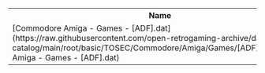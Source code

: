 <table>
<tr><th>Name</th><th>Size</th></tr>
<tr><td>
[Commodore Amiga - Games - [ADF].dat](https://raw.githubusercontent.com/open-retrogaming-archive/dat-catalog/main/root/basic/TOSEC/Commodore/Amiga/Games/[ADF]/Commodore Amiga - Games - [ADF].dat)
</td><td>12591419</td></tr>
</table>
